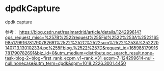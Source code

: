 # dpdkCapture
dpdk capture

参考：
https://blog.csdn.net/realmardrid/article/details/124299614?ops_request_misc=%257B%2522request%255Fid%2522%253A%2522165985179916781790782691%2522%252C%2522scm%2522%253A%252220140713.130102334.pc%255Fblog.%2522%257D&request_id=165985179916781790782691&biz_id=0&utm_medium=distribute.pc_search_result.none-task-blog-2~blog~first_rank_ecpm_v1~rank_v31_ecpm-7-124299614-null-null.nonecase&utm_term=dpdk&spm=1018.2226.3001.4450
